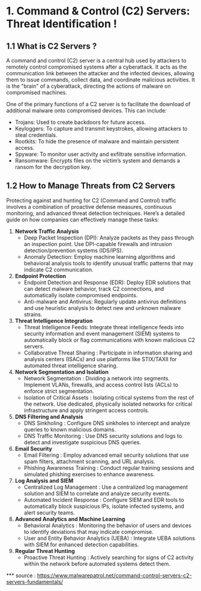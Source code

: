 # 1. Command & Control (C2) Servers: Threat Identification !

## 1.1 What is C2 Servers ? 
A command and control (C2) server is a central hub used by attackers to remotely control compromised systems after a cyberattack. It acts as the communication link between the attacker and the infected devices, allowing them to issue commands, collect data, and coordinate malicious activities. It is the "brain" of a cyberattack, directing the actions of malware on compromised machines. 

One of the primary functions of a C2 server is to facilitate the download of additional malware onto compromised devices. This can include:
- Trojans: Used to create backdoors for future access.
- Keyloggers: To capture and transmit keystrokes, allowing attackers to steal credentials.
- Rootkits: To hide the presence of malware and maintain persistent access.
- Spyware: To monitor user activity and exfiltrate sensitive information.
- Ransomware: Encrypts files on the victim’s system and demands a ransom for the decryption key.

## 1.2 How to Manage Threats from C2 Servers
Protecting against and hunting for C2 (Command and Control) traffic involves a combination of proactive defense measures, continuous monitoring, and advanced threat detection techniques. Here’s a detailed guide on how companies can effectively manage these tasks:
1. **Network Traffic Analysis**
    - Deep Packet Inspection (DPI): Analyze packets as they pass through an inspection point. Use DPI-capable firewalls and intrusion detection/prevention systems (IDS/IPS).
    - Anomaly Detection: Employ machine learning algorithms and behavioral analysis tools to identify unusual traffic patterns that may indicate C2 communication.
2. **Endpoint Protection**
    - Endpoint Detection and Response (EDR): Deploy EDR solutions that can detect malware behavior, track C2 connections, and automatically isolate compromised endpoints.
    - Anti-malware and Antivirus: Regularly update antivirus definitions and use heuristic analysis to detect new and unknown malware strains.
3. **Threat Intelligence Integration**
    - Threat Intelligence Feeds: Integrate threat intelligence feeds into security information and event management (SIEM) systems to automatically block or flag communications with known malicious C2 servers.
    - Collaborative Threat Sharing : Participate in information sharing and analysis centers (ISACs) and use platforms like STIX/TAXII for automated threat intelligence sharing.
4. **Network Segmentation and Isolation**
    - Network Segmentation : Dividing a network into segments. Implement VLANs, firewalls, and access control lists (ACLs) to enforce strict segmentation.
    - Isolation of Critical Assets : Isolating critical systems from the rest of the network. Use dedicated, physically isolated networks for critical infrastructure and apply stringent access controls.
5. **DNS Filtering and Analysis**
    - DNS Sinkholing : Configure DNS sinkholes to intercept and analyze queries to known malicious domains.
    - DNS Traffic Monitoring : Use DNS security solutions and logs to detect and investigate suspicious DNS queries.
6. **Email Security**
    - Email Filtering : Employ advanced email security solutions that use spam filters, attachment scanning, and URL analysis.
    - Phishing Awareness Training : Conduct regular training sessions and simulated phishing exercises to enhance awareness.
8. **Log Analysis and SIEM**
    - Centralized Log Management : Use a centralized log management solution and SIEM to correlate and analyze security events.
    - Automated Incident Response : Configure SIEM and EDR tools to automatically block suspicious IPs, isolate infected systems, and alert security teams.
10. **Advanced Analytics and Machine Learning**
    - Behavioral Analytics : Monitoring the behavior of users and devices to identify deviations that may indicate compromise.
    - User and Entity Behavior Analytics (UEBA) : Integrate UEBA solutions with SIEM for enhanced detection capabilities.
11. **Regular Threat Hunting**
    - Proactive Threat Hunting : Actively searching for signs of C2 activity within the network before automated systems detect them.

*** source : https://www.malwarepatrol.net/command-control-servers-c2-servers-fundamentals/
